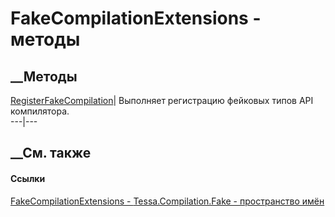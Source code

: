# FakeCompilationExtensions - методы
##  __Методы
[RegisterFakeCompilation](M_Tessa_Compilation_Fake_FakeCompilationExtensions_RegisterFakeCompilation.htm)|
Выполняет регистрацию фейковых типов API компилятора.  
---|---  
## __См. также
#### Ссылки
[FakeCompilationExtensions -
](T_Tessa_Compilation_Fake_FakeCompilationExtensions.htm)
[Tessa.Compilation.Fake - пространство имён](N_Tessa_Compilation_Fake.htm)
